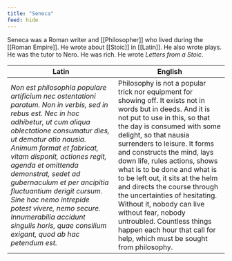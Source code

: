 ```yaml
---
title: "Seneca"
feed: hide
---
```


Seneca was a Roman writer and [[Philosopher]] who lived during the [[Roman Empire]]. He wrote about [[Stoic]] in [[Latin]]. He also wrote plays. He was the tutor to Nero. He was rich. He wrote _Letters from a Stoic_.

|Latin|English|
|-----|-------|
|_Non est philosophia populare artificium nec ostentationi paratum. Non in verbis, sed in rebus est. Nec in hoc adhibetur, ut cum aliqua oblectatione consumatur dies, ut dematur otio nausia. Animum format et fabricat, vitam disponit, actiones regit, agenda et omittenda demonstrat, sedet ad gubernaculum et per ancipitia fluctuantium derigit cursum. Sine hac nemo intrepide potest vivere, nemo secure. Innumerabilia accidunt singulis horis, quae consilium exigant, quod ab hac petendum est._|Philosophy is not a popular trick nor equipment for showing off. It exists not in words but in deeds. And it is not put to use in this, so that the day is consumed with some delight, so that nausia surrenders to leisure. It forms and constructs the mind, lays down life, rules actions, shows what is to be done and what is to be left out, it sits at the helm and directs the course through the uncertainties of hesitating. Without it, nobody can live without fear, nobody untroubled. Countless things happen each hour that call for help, which must be sought from philosophy. |
